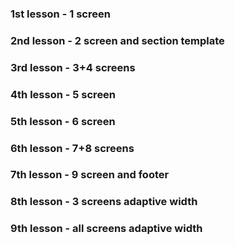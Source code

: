### 1st lesson - 1 screen

### 2nd lesson - 2 screen and section template

### 3rd lesson - 3+4 screens

### 4th lesson - 5 screen

### 5th lesson - 6 screen

### 6th lesson - 7+8 screens

### 7th lesson - 9 screen and footer

### 8th lesson - 3 screens adaptive width

### 9th lesson - all screens adaptive width